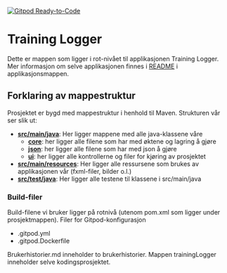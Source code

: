 [![Gitpod Ready-to-Code](https://img.shields.io/badge/Gitpod-Ready--to--Code-blue?logo=gitpod)](https://gitpod.idi.ntnu.no/#https://gitlab.stud.idi.ntnu.no/it1901/groups-2020/gr2001/gr2001/-/tree/exercise-session-endringer-gui-test) 

# Training Logger

Dette er mappen som ligger i rot-nivået til applikasjonen Training Logger. Mer informasjon om
selve applikasjonen finnes i [README](trainingLogger/README.md) i applikasjonsmappen. 

## Forklaring av mappestruktur
Prosjektet er bygd med mappestruktur i henhold til Maven. Strukturen vår ser slik ut:
- [**src/main/java**](trainingLogger/src/main/java): Her ligger mappene med alle java-klassene våre
    - [**core**](trainingLogger/src/main/java/core): her ligger alle filene som har med øktene og lagring å gjøre
    - [**json**](trainingLogger/src/main/java/json): her ligger alle filene som har med json å gjøre
    - [**ui**](trainingLogger/src/main/java/ui): her ligger alle kontrollerne og filer for kjøring av prosjektet
- [**src/main/resources**](trainingLogger/src/main/resources): Her ligger alle ressursene som brukes av applikasjonen vår 
(fxml-filer, bilder o.l.)
- [**src/test/java**](trainingLogger/src/test/java): Her ligger alle testene til klassene i src/main/java

### Build-filer
Build-filene vi bruker ligger på rotnivå (utenom pom.xml som ligger under prosjektmappen). 
Filer for Gitpod-konfigurasjon
- .gitpod.yml
- .gitpod.Dockerfile

Brukerhistorier.md inneholder to brukerhistorier.
Mappen trainingLogger inneholder selve kodingsprosjektet.